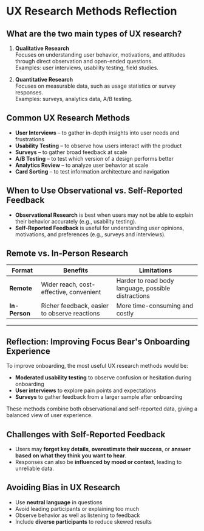 # UX Research Methods Reflection 
## What are the two main types of UX research?

1. **Qualitative Research**  
   Focuses on understanding user behavior, motivations, and attitudes through direct observation and open-ended questions.  
   Examples: user interviews, usability testing, field studies.

2. **Quantitative Research**  
   Focuses on measurable data, such as usage statistics or survey responses.  
   Examples: surveys, analytics data, A/B testing.

## Common UX Research Methods

- **User Interviews** – to gather in-depth insights into user needs and frustrations  
- **Usability Testing** – to observe how users interact with the product  
- **Surveys** – to gather broad feedback at scale  
- **A/B Testing** – to test which version of a design performs better  
- **Analytics Review** – to analyze user behavior at scale  
- **Card Sorting** – to test information architecture and navigation

## When to Use Observational vs. Self-Reported Feedback

- **Observational Research** is best when users may not be able to explain their behavior accurately (e.g., usability testing).
- **Self-Reported Feedback** is useful for understanding user opinions, motivations, and preferences (e.g., surveys and interviews).

## Remote vs. In-Person Research

| Format | Benefits | Limitations |
|--------|----------|-------------|
| **Remote** | Wider reach, cost-effective, convenient | Harder to read body language, possible distractions |
| **In-Person** | Richer feedback, easier to observe reactions | More time-consuming and costly |

---

## Reflection: Improving Focus Bear's Onboarding Experience

To improve onboarding, the most useful UX research methods would be:

- **Moderated usability testing** to observe confusion or hesitation during onboarding  
- **User interviews** to explore pain points and expectations  
- **Surveys** to gather feedback from a larger sample after onboarding

These methods combine both observational and self-reported data, giving a balanced view of user experience.

## Challenges with Self-Reported Feedback

- Users may **forget key details**, **overestimate their success**, or **answer based on what they think you want to hear**.
- Responses can also be **influenced by mood or context**, leading to unreliable data.

## Avoiding Bias in UX Research

- Use **neutral language** in questions  
- Avoid leading participants or explaining too much  
- Observe behavior as well as listening to feedback  
- Include **diverse participants** to reduce skewed results

